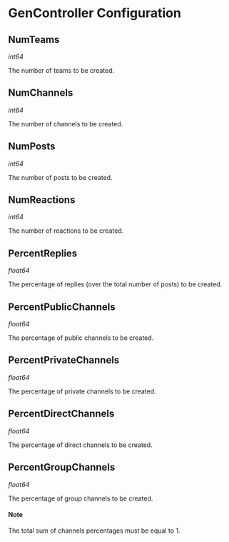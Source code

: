 # GenController Configuration

## NumTeams

*int64*

The number of teams to be created.

## NumChannels

*int64*

The number of channels to be created.

## NumPosts

*int64*

The number of posts to be created.

## NumReactions

*int64*

The number of reactions to be created.

## PercentReplies

*float64*

The percentage of replies (over the total number of posts) to be created.

## PercentPublicChannels

*float64*

The percentage of public channels to be created.

## PercentPrivateChannels

*float64*

The percentage of private channels to be created.

## PercentDirectChannels

*float64*

The percentage of direct channels to be created.

## PercentGroupChannels

*float64*

The percentage of group channels to be created.

#### Note

The total sum of channels percentages must be equal to 1.
